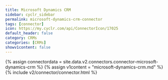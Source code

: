 ```yaml
---
title: Microsoft Dynamics CRM
sidebar: cyclr_sidebar
permalink: microsoft-dynamics-crm-connector
tags: [connector]
icon: https://my.cyclr.com/api/ConnectorIcon/17025
default_header: false
category: CRMs
categories: [CRMs]
showv1content: false
---
```

{% assign connectordata = site.data.v2.connectors.connector-microsoft-dynamics-crm %}
{% assign v1content = "microsoft-dynamics-crm.md" %}
{% include v2/connector/connector.html %}	